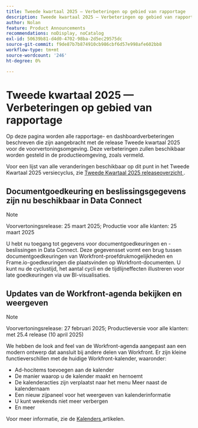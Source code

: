```yaml
---
title: Tweede kwartaal 2025 — Verbeteringen op gebied van rapportage
description: Tweede kwartaal 2025 — Verbeteringen op gebied van rapportage
author: Nolan
feature: Product Announcements
recommendations: noDisplay, noCatalog
exl-id: 50639b81-d4d0-4702-98ba-2d5ec29575dc
source-git-commit: f9de87b7b874910cb986cbf6d57e998afe602bb8
workflow-type: tm+mt
source-wordcount: '246'
ht-degree: 0%

---
```


# Tweede kwartaal 2025 — Verbeteringen op gebied van rapportage

Op deze pagina worden alle rapportage- en dashboardverbeteringen beschreven die zijn aangebracht met de release Tweede kwartaal 2025 voor de voorvertoningsomgeving. Deze verbeteringen zullen beschikbaar worden gesteld in de productieomgeving, zoals vermeld.

Voor een lijst van alle veranderingen beschikbaar op dit punt in het Tweede Kwartaal 2025 versiecyclus, zie [ Tweede Kwartaal 2025 releaseoverzicht ](/help/quicksilver/product-announcements/product-releases/25-q2-release-activity/25-q2-release-overview.md).

## Documentgoedkeuring en beslissingsgegevens zijn nu beschikbaar in Data Connect

>[!NOTE]
>
>Voorvertoningsrelease: 25 maart 2025; Productie voor alle klanten: 25 maart 2025

U hebt nu toegang tot gegevens voor documentgoedkeuringen en -beslissingen in Data Connect. Deze gegevensset vormt een brug tussen documentgoedkeuringen van Workfront-proefdrukmogelijkheden en Frame.io-goedkeuringen die plaatsvinden op Workfront-documenten. U kunt nu de cyclustijd, het aantal cycli en de tijdlijneffecten illustreren voor late goedkeuringen via uw BI-visualisaties.

## Updates van de Workfront-agenda bekijken en weergeven

>[!NOTE]
>
>Voorvertoningsrelease: 27 februari 2025; Productieversie voor alle klanten: met 25.4 release (10 april 2025)

We hebben de look and feel van de Workfront-agenda aangepast aan een modern ontwerp dat aansluit bij andere delen van Workfront. Er zijn kleine functieverschillen met de huidige Workfront-kalender, waaronder:

* Ad-hocitems toevoegen aan de kalender
* De manier waarop u de kalender maakt en hernoemt
* De kalenderacties zijn verplaatst naar het menu Meer naast de kalendernaam
* Een nieuw zijpaneel voor het weergeven van kalenderinformatie
* U kunt weekends niet meer verbergen
* En meer

Voor meer informatie, zie de [ Kalenders ](/help/quicksilver/reports-and-dashboards/reports/calendars/calendars.md) artikelen.
